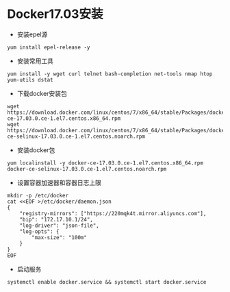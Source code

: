 # Docker17.03安装
- 安装epel源  
```
yum install epel-release -y
```
  
- 安装常用工具
```
yum install -y wget curl telnet bash-completion net-tools nmap htop yum-utils dstat
```
   
- 下载docker安装包  
```
wget https://download.docker.com/linux/centos/7/x86_64/stable/Packages/docker-ce-17.03.0.ce-1.el7.centos.x86_64.rpm
wget https://download.docker.com/linux/centos/7/x86_64/stable/Packages/docker-ce-selinux-17.03.0.ce-1.el7.centos.noarch.rpm
```
    
- 安装docker包  
```
yum localinstall -y docker-ce-17.03.0.ce-1.el7.centos.x86_64.rpm  docker-ce-selinux-17.03.0.ce-1.el7.centos.noarch.rpm
```
    
- 设置容器加速器和容器日志上限
```
mkdir -p /etc/docker
cat <<EOF >/etc/docker/daemon.json
{
    "registry-mirrors": ["https://220mqk4t.mirror.aliyuncs.com"],
    "bip": "172.17.10.1/24",
    "log-driver": "json-file",
    "log-opts": {
        "max-size": "100m"
    }
}
EOF
```
  
- 启动服务  
```
systemctl enable docker.service && systemctl start docker.service
```